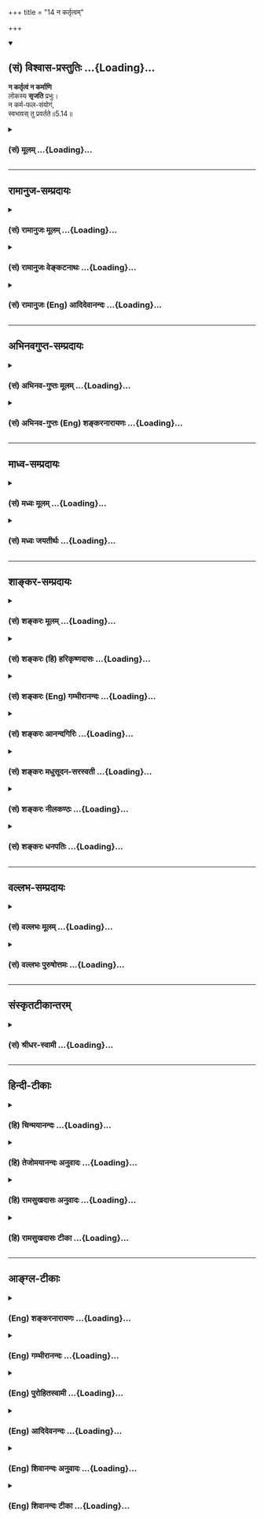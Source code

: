 +++
title = "14 न कर्तृत्वम्"

+++
<div class="js_include" newlevelforh1="2" title="(सं) विश्वास-प्रस्तुतिः" unfilled url="/mahAbhAratam/shlokashaH/06-bhIShma-parva/03-bhagavad-gItA-parva/saMskRtam/vishvAsa-prastutiH/05_karma-saMnyAsa-yogaH/14_na_kartRtvam.md">
<details open><summary><h2>(सं) विश्वास-प्रस्तुतिः ...{Loading}...</h2></summary>

**न कर्तृत्वं न कर्माणि**  
लोकस्य **सृजति** प्रभुः।  
न कर्म-फल-संयोगं,  
स्वभावस् तु प्रवर्तते॥5.14॥
</details>
</div>
<div class="js_include collapsed" newlevelforh1="3" title="(सं) मूलम्" unfilled url="/mahAbhAratam/shlokashaH/06-bhIShma-parva/03-bhagavad-gItA-parva/saMskRtam/mUlam/05_karma-saMnyAsa-yogaH/14_na_kartRtvam.md">
<details><summary><h3>(सं) मूलम् ...{Loading}...</h3></summary>

न कर्तृत्वं न कर्माणि लोकस्य सृजति प्रभुः।  
न कर्मफलसंयोगं स्वभावस्तु प्रवर्तते।।5.14।।
</details>
</div>


_________________
## रामानुज-सम्प्रदायः
<div class="js_include collapsed" newlevelforh1="3" title="(सं) रामानुजः मूलम्" unfilled url="/mahAbhAratam/shlokashaH/06-bhIShma-parva/03-bhagavad-gItA-parva/saMskRtam/rAmAnujaH/mUlam/05_karma-saMnyAsa-yogaH/14_na_kartRtvam.md">
<details><summary><h3>(सं) रामानुजः मूलम् ...{Loading}...</h3></summary>

साक्षाद् आत्मनः स्वाभाविकरूपम् आह -

।।5.14।। अस्य देवतिर्यङ्मनुष्यस्थावरात्मना प्रकृतिसंसर्गेण वर्तमानस्य
**लोकस्य** देवाद्यसाधारणं **कर्तृत्वं** तत्तदसाधारणानि **कर्माणि**
तत्तत् कर्म जन्यदेवादिफलसंयोगं च अयं प्रभुः अकर्मवश्यः स्वाभाविकस्वरूपेण
अवस्थित आत्मा न सृजति नोत्पादयति। कः तर्हि **स्वभावः तु प्रवर्तते**
स्वभावः प्रकृतिवासना
अनादिकालप्रवृत्तपूर्वपूर्वकर्मजनितदेवाद्याकारप्रकृतिसंसर्गकृततत्तदात्माभिमानजनितवासनाकृतम्
ईदृशं कर्तृत्वादिकं सर्वम् न स्वरूपप्रयुक्तम् इत्यर्थः।

</details>
</div>
<div class="js_include collapsed" newlevelforh1="3" title="(सं) रामानुजः वेङ्कटनाथः" unfilled url="/mahAbhAratam/shlokashaH/06-bhIShma-parva/03-bhagavad-gItA-parva/saMskRtam/rAmAnujaH/venkaTanAthaH/05_karma-saMnyAsa-yogaH/14_na_kartRtvam.md">
<details><summary><h3>(सं) रामानुजः वेङ्कटनाथः ...{Loading}...</h3></summary>

  
  
।।5.14।। एवमौपाधिकस्य स्वरूपस्योपाधिषु सन्न्यास उक्तः अथ
स्वस्मिन्ननुसन्धेयस्वाभाविकरूपमुच्यत इति सङ्गत्यभिप्रायेणाह साक्षादिति।
विचित्रजनविषयेणलोकस्य इत्यनेनाभिप्रेतमुपाधिवैचित्र्यादिकं
दर्शयितुंअस्येत्याद्युक्तम्। कर्तृत्वं प्रयत्नादिरूपम् कर्माणि
शरीरेन्द्रियादिचेष्टाः। यद्यात्मनां स्वाभाविकमिदं कर्तृत्वादिकं तदा
सर्वेषामेकरूपं तत् स्यात् न च तथा दृश्यत इत्यभिप्रायेणदेवाद्यसाधारणं
कर्तृत्वमित्याद्युक्तम्। देवाद्यसाधारणं
देवत्वादिजातिमत्पिण्डपरिग्रहदशाप्रतिनियतमित्यर्थः। फलसंयोगः फलानुभवः।
प्रकरणवशात् प्रभुशब्दोऽत्र जीवविषय इति प्रदर्शनार्थंअयं
प्रभुरित्युक्तम्। जीवे प्रभुशब्दाभिप्रेतमाहअकर्मवश्यः
स्वाभाविकस्वरूपेणावस्थित इति। अत्र हि प्रकरणेमयि सर्वाणि 3।30 इत्यादिना
जीवस्य कर्तृत्वं परमात्मन्यध्यस्यते अतोऽत्राकर्तृविषयः प्रभुशब्दो न
परविषय इति भावः। न सृजति इत्यत्रसृज विसर्गे इति धातोस्त्यागार्थत्वे
कर्तृत्वादित्रयं स्वीकरोतीति वाक्यार्थः स्यादिति तद्व्युदासायाह
नोत्पादयतीति। कारणान्तरादर्शनात् तस्यैव कर्तृत्वमित्यभिप्रायेण
चतुर्थपादस्य शङ्कामाहकस्तर्हीति। सृजतीति शेषः। स्वभावशब्दं
प्रकरणोपयुक्तविशेषे स्थापयितुं वाच्यं तावदाहप्रकृतीति। ननु चेतनस्यात्मनः
कर्तृत्वादिकं नास्ति अचेतनायास्तु वासनायाश्चेतनगुणमात्रभूतायाः
कर्तृत्वादिकमिति कथमिदं ज्ञायते यद्यात्मनः स्वतश्शुद्धस्य न कर्तृत्वं
तर्हि तस्य वासनाऽपि कुतः समागता यदि न कुतश्चित् तदा वासनैव स्वाभाविकीति
तत्कृतकर्तृत्वादिकमपि स्वाभाविकं स्यात् यदि कुतश्चिद्धेतोः तदा तस्यापि
स्वाभाविकत्वे पूर्वदोषः औपाधिकत्वे त्वकर्तुरात्मनस्तदागमोऽपि कुतः यदि
वासनया तर्ह्यन्योन्याश्रयणम् यद्यन्यस्मात्कुतश्चित् तत्रापि
तथैवेत्यनवस्थेत्यादिचोद्यनिरसनाय तुशब्दः। तदाह अनादिकालेति।
बीजाङ्कुरन्यायादन्योन्याश्रयादिपरिहारः।
वासनाहेतुवैचित्र्यसिद्ध्यर्थंदेवाद्याकारेत्याद्युक्तम्। यथा
तप्तायःपिण्डे वह्निसंसर्गाद्वह्नित्वबुद्धिः तथाऽत्रेति
दर्शयितुंसंसर्गकृतशब्दः। वासनाकृतं वासनाख्यविशेषहेतूपाधिकमित्यर्थः।  
  

</details>
</div>
<div class="js_include collapsed" newlevelforh1="3" title="(सं) रामानुजः (Eng) आदिदेवानन्दः" unfilled url="/mahAbhAratam/shlokashaH/06-bhIShma-parva/03-bhagavad-gItA-parva/saMskRtam/rAmAnujaH/english/AdidevAnandaH/05_karma-saMnyAsa-yogaH/14_na_kartRtvam.md">
<details><summary><h3>(सं) रामानुजः (Eng) आदिदेवानन्दः ...{Loading}...</h3></summary>

5.14 When the world of embodied selves exists in conjunction with the Prakrti in the form of gods, animals, men, immobile things etc., the master (Prabhu i.e., the Jiva who is the master of the body), who is not subject to Karma and is established in Its own essential nature, does not bring about: (i) the agency of gods, men etc. (ii) their manifold and particular actions and (iii) their connection with the fruits in the form of embodiment as gods etc., resulting from their actions. Who then brings about agency etc.; It is only the tendencies that act. A tendency
(Svabhava) is subtle impressions (Vasanas) originating from Prakrti. The meaning is that agency, etc., do not originate from the natural or pristine condition of the self but are generated by the subtle impressions created by misconceiving those forms of Prakrti etc., as of
the self. This is the result of the conjunction of the self with Prakrti
in the form of gods, etc., which has been generated by the flow of
previous Karmas brought about in beginningless time.

</details>
</div>


_________________
## अभिनवगुप्त-सम्प्रदायः
<div class="js_include collapsed" newlevelforh1="3" title="(सं) अभिनव-गुप्तः मूलम्" unfilled url="/mahAbhAratam/shlokashaH/06-bhIShma-parva/03-bhagavad-gItA-parva/saMskRtam/abhinava-guptaH/mUlam/05_karma-saMnyAsa-yogaH/14_na_kartRtvam.md">
<details><summary><h3>(सं) अभिनव-गुप्तः मूलम् ...{Loading}...</h3></summary>

।।5.14।। यतः न कर्तृत्वमिति। एष आत्मा न किंचित् कस्यचित् करोति
प्रवृत्तिस्तु अस्य स्वभावमात्रं न फलेप्सया। तथाहि संवेदनात्मनो भगवतः
प्रकाशानन्दस्वातन्त्र्यपरमार्थस्वभावस्य
स्वभावमात्राक्षिप्तसमस्तसृष्टिस्थितिसंहृतिप्रबन्धस्य स्वस्वभावान्न
मनागप्यपायो जातुचित् इति न कर्त्रवस्था अतिरिक्तं कर्तृत्वं किंचित्।
तदभावात् कानि कर्माणि तदसत्वे कस्य फलम् को वा कर्मफलसंबन्धः कर्म अत्र
क्रिया कर्मफलमपि +++(S क्रियाफलमपि च कर्म )+++ च क्रियाफलमेव। तथाहि
दण्डचक्रपरिवर्तनादिक्रिया नान्या। न च सा घटनिष्पादिता
संविदन्तवंर्त्तित्त्वात्। अस्माच्चेतनः +++(K तस्मात् omits अस्मात्
सिद्धान्तः)+++ स्वतन्त्रः परमेश्वर एव तथा तथा भाति इति न तद्व्यतिरिक्तं
क्रिया तत्फलादिकमिति सिद्धान्तः।

</details>
</div>
<div class="js_include collapsed" newlevelforh1="3" title="(सं) अभिनव-गुप्तः (Eng) शङ्करनारायणः" unfilled url="/mahAbhAratam/shlokashaH/06-bhIShma-parva/03-bhagavad-gItA-parva/saMskRtam/abhinava-guptaH/english/shankaranArAyaNaH/05_karma-saMnyAsa-yogaH/14_na_kartRtvam.md">
<details><summary><h3>(सं) अभिनव-गुप्तः (Eng) शङ्करनारायणः ...{Loading}...</h3></summary>

5.14 Na kartrtvam etc. This Soul does not do anything for anything. But,
Its exertion is only Its inherent nature and it is not due to any desire
for results. For, the Bhagavat, the Conscious Energy Itself Whose
ultimately true inherent nature is the
Illumination-Bliss-Freedom-of-Will, and Which brings out, merely by Its
own nature, the continuous series of creation, manitenance and withdrawl
of all (the Universe); hence in It, there is never a departure, even to
a little extent, from Its own inherent nature. Hence there is no such
thing as a particular stage of being a creator i.e., a creatorhood
separate \[from Itself\]. Because that does not exist, what actions can
be there ; If actions are not there, the fruit is to be of what or for
whom ; Then what connection could be three with the fruit of action ;
\[Further\], 'action' in this context is \[only\] the kriya-\[sakti\] or
creative energy \[which is nothing but His will\], and 'result of
action' too in only the fruit of this kriya. For example, the activity
like rotating the \[potter's\] wheel by the stick is not \[actually\]
different \[from what is to be created i.e., the pot\]. Nor the creator
of the pot is different from it. For, all exist within the Conscious
Energy. Therefore, it is only the Animate Sovereign Supreme Lord that
manifests in this and that form. Therefore there exist no activity and
its result etc., apart from That. This is demonstrated conclusion \[of
the scriptures\]. So, if there is no activity or its result \[as stated
above\], then even the result, ordained in \[the scriptural\]
injunctions cannot have a status of being produced by the unseen
\[cause\]. After saying this in the other first hemistich \[of the
following verse\], the Lord justifies in the other hemistich the same
statement with reference to the men of mundane life :-

</details>
</div>


_________________
## माध्व-सम्प्रदायः
<div class="js_include collapsed" newlevelforh1="3" title="(सं) मध्वः मूलम्" unfilled url="/mahAbhAratam/shlokashaH/06-bhIShma-parva/03-bhagavad-gItA-parva/saMskRtam/madhvaH/mUlam/05_karma-saMnyAsa-yogaH/14_na_kartRtvam.md">
<details><summary><h3>(सं) मध्वः मूलम् ...{Loading}...</h3></summary>

।।5.14।। न च करोति वस्तुत इत्याह न कर्तृत्वमिति। प्रभुर्हि जीवो
जडमपेक्ष्य।

</details>
</div>
<div class="js_include collapsed" newlevelforh1="3" title="(सं) मध्वः जयतीर्थः" unfilled url="/mahAbhAratam/shlokashaH/06-bhIShma-parva/03-bhagavad-gItA-parva/saMskRtam/madhvaH/jayatIrthaH/05_karma-saMnyAsa-yogaH/14_na_kartRtvam.md">
<details><summary><h3>(सं) मध्वः जयतीर्थः ...{Loading}...</h3></summary>

।।5.14।। ननु कर्तृत्वमित्येतत्प्रागुक्तान्न विशिष्यत इत्यत आह **न चे**ति।
दर्शनादिकं कुर्वन्नेव नैव किञ्चित्करोमीति मन्यत इत्युक्तम्। तर्हि मिथ्या
ज्ञानी प्रसज्येतेत्याशङ्कानिरासाय परमेश्वरप्रेरितः कुर्वन् कारयन्
वस्तुतः स्वातन्त्र्येण न करोति न कारयति चेत्यनेनाहेत्यर्थः। अस्य
जीवविषयत्वे प्रभुरित्येतदसम्भवीत्यत आह **प्रभुर्ही**ति। अनेन
विभुरित्युपपादितप्रायम्।

</details>
</div>


_________________
## शाङ्कर-सम्प्रदायः
<div class="js_include collapsed" newlevelforh1="3" title="(सं) शङ्करः मूलम्" unfilled url="/mahAbhAratam/shlokashaH/06-bhIShma-parva/03-bhagavad-gItA-parva/saMskRtam/shankaraH/mUlam/05_karma-saMnyAsa-yogaH/14_na_kartRtvam.md">
<details><summary><h3>(सं) शङ्करः मूलम् ...{Loading}...</h3></summary>

।।5.14।। न **कर्तृत्वं** स्वतः कुरु इति **ना**पि **कर्माणि**
रथघटप्रासादादीनि ईप्सिततमानि **लोकस्य सृजति** उत्पादयति **प्रभुः**
आत्मा। नापि रथादि कृतवतः तत्फलेन संयोगं **न कर्मफलसंयोगम्।** यदि
किञ्चिदपि स्वतः न करोति न कारयति च देही कः तर्हि कुर्वन् कारयंश्च
प्रवर्तते इति उच्यते **स्वभावस्तु** स्वो भावः स्वभावः अविद्यालक्षणा
प्रकृतिः माया **प्रवर्तते दैवी हि** इत्यादिना वक्ष्यमाणा।। परमार्थतस्तु

</details>
</div>
<div class="js_include collapsed" newlevelforh1="3" title="(सं) शङ्करः (हि) हरिकृष्णदासः" unfilled url="/mahAbhAratam/shlokashaH/06-bhIShma-parva/03-bhagavad-gItA-parva/saMskRtam/shankaraH/hindI/harikRShNadAsaH/05_karma-saMnyAsa-yogaH/14_na_kartRtvam.md">
<details><summary><h3>(सं) शङ्करः (हि) हरिकृष्णदासः ...{Loading}...</h3></summary>

।।5.14।। देहादिका स्वामी आत्मा न तो तू अमुक कर्म कर इस प्रकार लोगोंके
कर्तापनको उत्पन्न करता है और न रथ घट महल आदि कर्म जो अत्यन्त इष्ट हैं
उनको रचता है तथा न रथादि बनानेवालेका उसके कर्मफलके साथ संयोग ही रचता है
यदि यह देहादिका स्वामी आत्मा स्वयं कुछ भी नहीं करताकराता तो फिर यह सब
कौन कर रहा और करा रहा है इसपर कहते हैं स्वभाव ही बर्तता है अर्थात् जो
अपना भाव है अविद्या जिसका स्वरूप है जो दैवी हि इत्यादि श्लोकोंसे आगे कही
जानेवाली है वह प्रकृति यानी माया ही सब कुछ कर रही है।

</details>
</div>
<div class="js_include collapsed" newlevelforh1="3" title="(सं) शङ्करः (Eng) गम्भीरानन्दः" unfilled url="/mahAbhAratam/shlokashaH/06-bhIShma-parva/03-bhagavad-gItA-parva/saMskRtam/shankaraH/english/gambhIrAnandaH/05_karma-saMnyAsa-yogaH/14_na_kartRtvam.md">
<details><summary><h3>(सं) शङ्करः (Eng) गम्भीरानन्दः ...{Loading}...</h3></summary>

5.14 Prabhuh, the Self; na srjati, does not create; lokasya, for anyone;
kartrtvam, agentship, by saying 'Do this'; or even karmani, any
objects-such objects as chariot, pot, palace, etc. which are intensely
longed for; nor even karma-phala-samyogam, association with the results
of actions-association of the creator of a chariot etc. with the result
of his work. Objection: If the embodied one does not do anything
himself, and does not make others do, then who is it that engages in
work by doing and making others do; The answer is: Tu, but; it is
svabhavah, Nature- one's own (sva) nature (bhava)-characterized as
ignorance, Maya, which will be spoken of in, 'Since this divine Maya'
(7.14); pravartate, that acts. But from the highest standpoint-

</details>
</div>
<div class="js_include collapsed" newlevelforh1="3" title="(सं) शङ्करः आनन्दगिरिः" unfilled url="/mahAbhAratam/shlokashaH/06-bhIShma-parva/03-bhagavad-gItA-parva/saMskRtam/shankaraH/AnandagiriH/05_karma-saMnyAsa-yogaH/14_na_kartRtvam.md">
<details><summary><h3>(सं) शङ्करः आनन्दगिरिः ...{Loading}...</h3></summary>

।।5.14।। आत्मनो यदुक्तं कारयितृत्वं नास्तीति तत्प्रपञ्चयति
**नेत्यादिना।** यद्यपि लोकस्य कर्तृत्वं न सृजतीति नास्ति कारयितृत्वं
तथापि रथशकटादीनि कुर्वन्भवति कर्तेत्याशङ्क्याह **न कर्माणीति।** तथापि
भोजयितृत्वेन विक्रियावत्त्वं दुष्परिहरमित्याशङ्क्याह **न कर्मेति।** कस्य
तर्हि प्रवर्तकत्वं तदाह **स्वभावस्त्विति।** कुर्विति कर्तृत्वं लोकस्य न
सृजत्यात्मेति संबन्धः। रथादीनां कर्मत्वं साधयति **ईप्सितेति।** आत्मनो
देहादिस्वामित्वेन प्रभुत्वं रथादिकृतवतो लोकस्य रथादिफलेन संबन्धमपि न
सृजत्यात्मेत्यात्मनो भोजयितृत्वं प्रत्याचष्टे **नापीति।** चतुर्थपादं
शङ्कोत्तरत्वेनावतारयति **यदीत्यादिना।** स्वभाववादस्तर्हीत्याशङ्क्य
व्याकरोति **अविद्यालक्षणेति**। प्रकृतेर्विद्याभावत्वं व्युदसितुं
मायेत्युक्तं सा च सप्तमे वक्ष्यते तेन प्रधानविलक्षणेत्याह **दैवी हीति।**

</details>
</div>
<div class="js_include collapsed" newlevelforh1="3" title="(सं) शङ्करः मधुसूदन-सरस्वती" unfilled url="/mahAbhAratam/shlokashaH/06-bhIShma-parva/03-bhagavad-gItA-parva/saMskRtam/shankaraH/madhusUdana-sarasvatI/05_karma-saMnyAsa-yogaH/14_na_kartRtvam.md">
<details><summary><h3>(सं) शङ्करः मधुसूदन-सरस्वती ...{Loading}...</h3></summary>

।।5.14।। देवदत्तस्य स्वगतैव गतिर्यथा स्थितौ न भवति एवमात्मनोऽपि कर्तृत्वं
कारयितृत्वं च स्वगतमेव सत्संन्यासे सति न भवति अथवा नभसि
तलमलिनतादिवद्वस्तुवृत्त्या तत्र नास्त्येवेति संदेहापोहायाह लोकस्य
देहादेः कर्तृत्वं प्रभुरात्मा स्वामी न सृजति त्वं कुर्विति नियोगेन तस्य
कारयिता न भवतीत्यर्थः। नापि लोकस्य कर्माणीप्सिततमानि घटादीनि स्वयं सृजति
कर्तापि न भवतीत्यर्थः। नापि लोकस्य कर्म कृतवतस्तत्फलसंबन्धं सृजति
भोजयितापि भोक्तापि न भवतीत्यर्थः। स समानः सन्नुभौ लोकावनुसंचरति ध्यायतीव
लेलायतीव सुधीः इत्यादिश्रुतेः। अत्रापिशरीरस्थोऽपि कौन्तेय न करोति न
लिप्यते इत्युक्तेः यदि किंचिदपि स्वतो न कारयति न करोति चात्मा कस्तर्हि
कारयन्कुर्वंश्च प्रवर्तत इति तत्राह स्वभावस्तु अज्ञानात्मिका दैवी माया
प्रकृतिः प्रवर्तते।

</details>
</div>
<div class="js_include collapsed" newlevelforh1="3" title="(सं) शङ्करः नीलकण्ठः" unfilled url="/mahAbhAratam/shlokashaH/06-bhIShma-parva/03-bhagavad-gItA-parva/saMskRtam/shankaraH/nIlakaNThaH/05_karma-saMnyAsa-yogaH/14_na_kartRtvam.md">
<details><summary><h3>(सं) शङ्करः नीलकण्ठः ...{Loading}...</h3></summary>

।।5.14।। नन्वेवं भृत्यवत्कर्तृत्वं स्वामिवत्कारयितृत्वं वास्य मास्तु।
अयस्कान्तवदविकारस्यैव सतः
कर्त्रादिधर्मकाहंकारादिप्रवर्तकत्वमस्त्वित्याशङ्क्याह **न
कर्तृत्वमिति।** कर्तृत्वमहंकारस्य कर्माणीन्द्रियाणां वचनादानादीनि
श्रवणदर्शनादीनि च। लोकस्य लोक्यते प्रकाश्यत इति लोको जडवर्गः
प्रभुश्चिदात्मा सूर्य इवास्मदादीनां प्रकाशकोऽपि न कर्मादौ
प्रवर्तकस्तद्वदस्य कर्मफलसंयोगं वा न सृजति किंतु यो यादृक् यस्य स्वभावः
स तथा प्रवर्तते। यथा सूर्येऽभ्युदिते कमलानां विकसनं कुमुदानामुन्मुद्रणं
चेति तद्वदेवमात्मनि प्रकाशमाने घटादयो न चेष्टन्ते मनुष्यादयस्तु
चेष्टन्ते। नत्वात्मा कस्यचित्प्रवर्तको निवर्तको वा। लोहायस्कान्तयोरिव
सत्यानृतयोरात्मानात्मनोः संबन्धाभावादिति भावः।

</details>
</div>
<div class="js_include collapsed" newlevelforh1="3" title="(सं) शङ्करः धनपतिः" unfilled url="/mahAbhAratam/shlokashaH/06-bhIShma-parva/03-bhagavad-gItA-parva/saMskRtam/shankaraH/dhanapatiH/05_karma-saMnyAsa-yogaH/14_na_kartRtvam.md">
<details><summary><h3>(सं) शङ्करः धनपतिः ...{Loading}...</h3></summary>

।।5.14।। नैव कुर्वन्न कारयन्नित्युक्तं प्रपञ्चयति **नेति।** प्रभुरात्मा
लोकस्य देहादेः कर्तृत्वं न सृजति न घटप्रासादादीनि कर्माणि नापि
घटादिकृतवतस्तत्फलेन संयोगम्। अनेन भोजयितृत्वमप्यात्मनो वारितम्।
उपलक्षणमेतत् भोक्तृत्वस्य। विविधनिषेधस्यापि तर्हि कस्य
कर्तृत्वादिकमित्यपेक्षायामाह। स्वभावोऽविद्यालक्षणा प्रकृतिर्माया
कुर्वन्कारयन्प्रवर्तते। यत्तु स्वस्मिन् भावस्यापि आरोपिता सत्ताऽस्येति
स्वभावोऽन्तःकरणं तदेव प्रवर्तते कृत्यै मुक्त्यै वेत्यर्थ इति। तन्न
अन्तःकरणस्यापि प्रकृत्यधीनप्रवृत्तिकत्वेन साकाङ्क्षायाः क्लिष्टकल्पनाया
अन्याय्यत्वात्। नन्वेष साधु कर्म कारयति तं यमेभ्यो लोकेभ्य उन्निनीषत एष
एवासाधु कर्म कारयति तं यमेभ्यो लोकेभ्योऽधो निनीषते इत्यादिश्रुतेःअज्ञो
जन्तुरनीशोऽयमात्मनः सुखदुःखयोः। ईश्वरप्रेरितो गच्छेत्स्वर्गं वा
श्वभ्रमेव वा।। इतिस्मृतेश्च परमेश्वरेणैव शुभाशुभफलेषु कर्मसु कर्तृत्वेन
प्रयुज्यमानः अस्वतन्त्रः पुरुषः कथं तानि कर्माणि त्यजेत। ईश्वरेणऐव
ज्ञानमार्गे प्रयुज्यमानस्त्यक्ष्यतीति चेत्। एवंसतिवैषम्यनैर्घृण्याभ्यां
प्रयोजककर्तृत्वादीश्वरस्यापि पुण्यपापसंबन्धः स्यादित्याशङ्क्याह
**नेति।** द्वाभ्यामित्येवभुत्थाप्यायमपि श्लोको भाष्यकृद्भिरीश्वरत्वेन
कुतो न व्याख्यात इति चेत् अतीतानन्तरश्लोकेन क्लिष्टकल्पनां विनैव
संगतिसंभवमभिप्रेत्येति गृहाण।

</details>
</div>


_________________
## वल्लभ-सम्प्रदायः
<div class="js_include collapsed" newlevelforh1="3" title="(सं) वल्लभः मूलम्" unfilled url="/mahAbhAratam/shlokashaH/06-bhIShma-parva/03-bhagavad-gItA-parva/saMskRtam/vallabhaH/mUlam/05_karma-saMnyAsa-yogaH/14_na_kartRtvam.md">
<details><summary><h3>(सं) वल्लभः मूलम् ...{Loading}...</h3></summary>

।।5.14।। किञ्चआत्मैव ह्यात्मनो बन्धुः 6।5 इत्युक्तत्वादात्मन एव निरोधे
समत्वे सर्वं सेत्स्यतीति। अन्यथा कर्तृत्वाद्यहङ्कारादिना मिथ्याचरणमेव
भविष्यति। तत्र च हेतुरात्मैव नान्यः सोऽपि प्राकृतस्वभावमय इति तन्निरोधं
दृढयितुं सिद्धान्तमाह न कर्तृत्वमिति। प्रभुरीश्वरः परमात्मा लोकस्य
प्राकृतशरीराभिमानिनः नानायोनिबीजाशयस्वभावकृतिकस्य कर्तृत्वं कर्माणि
तत्फलसंयोगं च न सृजति। किन्तु तादृशः स्वभावो लोकनिष्ठः स्वत एव
प्रवर्तते। अन्यथा परमात्मनो वैषम्यनैर्घृण्यप्रसङ्गः।

</details>
</div>
<div class="js_include collapsed" newlevelforh1="3" title="(सं) वल्लभः पुरुषोत्तमः" unfilled url="/mahAbhAratam/shlokashaH/06-bhIShma-parva/03-bhagavad-gItA-parva/saMskRtam/vallabhaH/puruShottamaH/05_karma-saMnyAsa-yogaH/14_na_kartRtvam.md">
<details><summary><h3>(सं) वल्लभः पुरुषोत्तमः ...{Loading}...</h3></summary>

  
  
।।5.14।। ननूपदेशादिना कारणे को दोषः इति चेत्तत्राह न कर्तृत्वमिति। प्रभुः
ईश्वरः लोकस्य कर्तृत्वं न सृजति न कर्माणि सृजति न वा कर्मफलसंयोगं सृजति।
अतः स्वयमपि किमिति तथोपदिशेदिति भावः। नन्वीश्वरोत्पादनाभावे लोकः कथं
प्रवर्तते इत्यत आह स्वभावस्तु प्रवर्तत इति। जीवस्य स्वभावः
प्रकृत्यात्मकः प्रवर्त्तते कर्तृत्वादिरूपेण।  
  

</details>
</div>


_________________
## संस्कृतटीकान्तरम्
<div class="js_include collapsed" newlevelforh1="3" title="(सं) श्रीधर-स्वामी" unfilled url="/mahAbhAratam/shlokashaH/06-bhIShma-parva/03-bhagavad-gItA-parva/saMskRtam/shrIdhara-svAmI/05_karma-saMnyAsa-yogaH/14_na_kartRtvam.md">
<details><summary><h3>(सं) श्रीधर-स्वामी ...{Loading}...</h3></summary>

।।5.14।। ननुएष एव साधु कर्म कारयति तं यमेभ्यो लोकेभ्य उन्निनीषत एष
एवासाधु कर्म कारयति तं यमेभ्यो लोकेभ्योऽधो निनीषते इत्यादिश्रुतेः
परमेश्वरेणैव शुभाशुभफलेषु कर्मसु कर्तृत्वेन प्रयुज्यमानोऽस्वतन्त्रः
पुरुषः कथं तानि कर्माणि त्यजेत्। ईश्वरेणैव ज्ञानमार्गे प्रयुज्यमानः
शुभान्यशुभानि च त्यक्ष्यतीति चेत् एवं सति वैषम्यनैर्घृण्याभ्यां
प्रयोजककर्तृत्वादीश्वरस्यापि पुण्यपापसंबन्धः स्यादित्याशङ्क्याह **न
कर्तृत्वमिति** द्वाभ्याम्। प्रभुरीश्वरः जीवलोकस्य कर्तृत्वादिकं न सृजति
किंतु जीवस्यैव स्वभावोऽविद्यैव कर्तृत्वादिरूपेण प्रवर्तते।
अनाद्यविद्याकामवशात्प्रवृत्तिस्वभावं जीवलोकमीश्वरः कर्मसु नियुङ्क्ते न
तु स्वयमेव कर्तृत्वादिकमुत्पादयतीत्यर्थः।

</details>
</div>


_________________
## हिन्दी-टीकाः
<div class="js_include collapsed" newlevelforh1="3" title="(हि) चिन्मयानन्दः" unfilled url="/mahAbhAratam/shlokashaH/06-bhIShma-parva/03-bhagavad-gItA-parva/hindI/chinmayAnandaH/05_karma-saMnyAsa-yogaH/14_na_kartRtvam.md">
<details><summary><h3>(हि) चिन्मयानन्दः ...{Loading}...</h3></summary>

।।5.14।। वेदों में ईश्वर के विषय में प्रतिपादन करते हुये कहा गया है कि
वह सर्वज्ञ सर्वशक्तिमान् सर्वद्रष्टा कर्माध्यक्ष और कर्मफलदाता है जो
समस्त जीवों को उनके कर्मों के अनुसार ही न्यायपूर्वक फल प्रदान करता है।
यहाँ परमात्मा का वर्णन जगत् के साथ उसके सम्बन्ध को दिखाकर किया गया
है। परमात्मा न कर्तृत्व को उत्पन्न करता है और न ही कर्मों का अनुमोदन करता
है। कर्म का फल के साथ संयोग कराना यह भी उसका कार्य नहीं। अनेक
व्याख्याकारों के मतानुसार इस श्लोक में प्रभु शब्द से कर्माध्यक्ष
कर्मफलदाता ईश्वर को सूचित किया गया है परन्तु भगवान् के कथन से उनके मत की
पुष्टि नहीं होती। विचार करने पर कोई भी विद्यार्थी स्पष्ट रूप से समझ सकता
है कि यहाँ भगवान अर्जुन को निरुपाधिक चैतन्य आत्मा का स्वरूप समझाने का
प्रयत्न कर रहे हैं। यहाँ आत्मा का तीन शरीरों स्थूल सूक्ष्म और कारण के
साथ सम्बन्ध बताया गया है। यदि श्रीकृष्ण के कथन के अनुसार आत्मा का
कर्तृत्व कर्म और कर्मफल संयोग से कोई सम्बन्ध नहीं है तब हमारे जीवन का भी
आत्मा के साथ कोई सम्बन्ध नहीं होना चाहिये क्योंकि कर्तृत्वादि से भिन्न
हमारे जीवन का अस्तित्व ही नहीं है। तथापि आत्मा के अभाव में किसी भी वस्तु
का न अस्तित्व है और न क्रियारूप व्यापार। इसलिये आत्मा और अनात्मा के बीच
किसीनकिसी प्रकार का सम्बन्ध होना अनिवार्य है और उस विचित्र सम्बन्ध रहित
सम्बन्ध का वर्णन यहाँ किया गया है। यह तो सर्वविदित है कि मनुष्य की नाक
अपनी जगह पर सुस्थिर रहती है। उसमें स्वेच्छा से अथवा अनिच्छा से गति नहीं
होती। और फिर भी यदि कोई व्यक्ति जल में अपने मुख को देखते हुये यह पाये कि
उसकी नाक किसी कील पर लटकी हुयी वस्तु के समान हिल रही है तब वह क्या
सोचेगा वह जानेगा कि नाक अपने स्थान पर सुस्थित है तथापि जल में वह उसे
हिलती दिखाई दे रही है। स्पष्ट है कि चेहरे के प्रतिबिम्ब की स्थिति जल की
स्थिति पर निर्भर करती है। आत्मा में न कर्तृत्व है और न क्रिया परन्तु
उपाधियों में व्यक्त आत्मा जिसे जीव कहते हैं के लिए कर्तृत्व कर्म और फल
संयोग प्राप्त हो जाते हैं। विद्युत स्वयं स्थिर शक्ति है। उसके उत्पादन के
पश्चात् उसका वितरण करने पर अनेक प्रकार के उपकरणों के माध्यम से वह अनेक
रूपों में व्यक्त होती है। चैतन्यस्वरूप आत्मा भी जड़ उपाधियों से
परिच्छिन्नसा हुआ कर्तृत्वादि को प्राप्त होता है। कर्मों का कर्ता और
भोक्ता जीव है आत्मा नहीं। स्वभाव अर्थात् त्रिगुणात्मिका माया के सम्बन्ध
से ही आत्मा में कर्तृत्व और भोक्तृत्वादि गुण प्रतीत होते हैं। पारमार्थिक
दृष्टि से आत्मा प्रकृति के गुणों से सर्वथा निर्लिप्त ही है। भगवान् कहते
है

</details>
</div>
<div class="js_include collapsed" newlevelforh1="3" title="(हि) तेजोमयानन्दः अनुवादः" unfilled url="/mahAbhAratam/shlokashaH/06-bhIShma-parva/03-bhagavad-gItA-parva/hindI/tejomayAnandaH/anuvAdaH/05_karma-saMnyAsa-yogaH/14_na_kartRtvam.md">
<details><summary><h3>(हि) तेजोमयानन्दः अनुवादः ...{Loading}...</h3></summary>

।।5.14।। लोकमात्र के लिए प्रभु (ईश्वर) न कर्तृत्व, न कर्म और न कर्मफल के
संयोग को रचता है। परन्तु प्रकृति (सब कुछ) करती है।।

</details>
</div>
<div class="js_include collapsed" newlevelforh1="3" title="(हि) रामसुखदासः अनुवादः" unfilled url="/mahAbhAratam/shlokashaH/06-bhIShma-parva/03-bhagavad-gItA-parva/hindI/rAmasukhadAsaH/anuvAdaH/05_karma-saMnyAsa-yogaH/14_na_kartRtvam.md">
<details><summary><h3>(हि) रामसुखदासः अनुवादः ...{Loading}...</h3></summary>

।।5.14।। परमेश्वर मनुष्योंके न कर्तापनकी, न कर्मोंकी और न कर्मफलके साथ
संयोगकी रचना करते हैं; किन्तु स्वभाव ही बरत रहा है।

</details>
</div>
<div class="js_include collapsed" newlevelforh1="3" title="(हि) रामसुखदासः टीका" unfilled url="/mahAbhAratam/shlokashaH/06-bhIShma-parva/03-bhagavad-gItA-parva/hindI/rAmasukhadAsaH/TIkA/05_karma-saMnyAsa-yogaH/14_na_kartRtvam.md">
<details><summary><h3>(हि) रामसुखदासः टीका ...{Loading}...</h3></summary>

5.14।।***व्याख्या--*'न कर्तृत्वं न कर्माणि लोकस्य सृजति
प्रभुः'--**सृष्टिकी रचनाका कार्य सगुण भगवान्का है, इसलिये '**प्रभुः'**
पद दिया है। भगवान् सर्वसमर्थ हैं और सबके शासक, नियामक हैं। सृष्टिरचनाका
कार्य करनेपर भी वे अकर्ता ही हैं (गीता 4। 13)।  
  
किसी भी कर्मके कर्तापनका सम्बन्ध भगवान्का बनाया हुआ नहीं है। मनुष्य
स्वयं ही कर्मोंके कर्तापनकी रचना करता है। सम्पूर्ण कर्म प्रकृतिके द्वारा
किये जाते हैं ;परन्तु मनुष्य अज्ञानवश प्रकृतिसे तादात्म्य कर लेता है और
उसके द्वारा होनेवाले कर्मोंका कर्ता बन जाता है (गीता 3। 27)। यदि
कर्तापनका सम्बन्ध भगवान्का बनाया हुआ होता, तो भगवान् इसी अध्यायके आठवें
श्लोकमें

</details>
</div>


_________________
## आङ्ग्ल-टीकाः
<div class="js_include collapsed" newlevelforh1="3" title="(Eng) शङ्करनारायणः" unfilled url="/mahAbhAratam/shlokashaH/06-bhIShma-parva/03-bhagavad-gItA-parva/english/shankaranArAyaNaH/05_karma-saMnyAsa-yogaH/14_na_kartRtvam.md">
<details><summary><h3>(Eng) शङ्करनारायणः ...{Loading}...</h3></summary>

5.14. The Lord (Self) acires neither the state of being a creator of the world, nor the actions, nor the connecting with the fruits of their actions. But it is the inherent nature \[in It\] that exerts.

</details>
</div>
<div class="js_include collapsed" newlevelforh1="3" title="(Eng) गम्भीरानन्दः" unfilled url="/mahAbhAratam/shlokashaH/06-bhIShma-parva/03-bhagavad-gItA-parva/english/gambhIrAnandaH/05_karma-saMnyAsa-yogaH/14_na_kartRtvam.md">
<details><summary><h3>(Eng) गम्भीरानन्दः ...{Loading}...</h3></summary>

5.14 The Self does not create agentship or any objects (of desire) for anyone; nor association with the results of actions. But it is Nature that acts.

</details>
</div>
<div class="js_include collapsed" newlevelforh1="3" title="(Eng) पुरोहितस्वामी" unfilled url="/mahAbhAratam/shlokashaH/06-bhIShma-parva/03-bhagavad-gItA-parva/english/purohitasvAmI/05_karma-saMnyAsa-yogaH/14_na_kartRtvam.md">
<details><summary><h3>(Eng) पुरोहितस्वामी ...{Loading}...</h3></summary>

5.14 The Lord of this universe has not ordained activity, or any incentive thereto, or any relation between an act and its consequences.
All this is the work of Nature.

</details>
</div>
<div class="js_include collapsed" newlevelforh1="3" title="(Eng) आदिदेवनन्दः" unfilled url="/mahAbhAratam/shlokashaH/06-bhIShma-parva/03-bhagavad-gItA-parva/english/AdidevanandaH/05_karma-saMnyAsa-yogaH/14_na_kartRtvam.md">
<details><summary><h3>(Eng) आदिदेवनन्दः ...{Loading}...</h3></summary>

5.14 The lord of the body (the self i.e., the Jiva) does not create agency, nor actions, nor union with the fruits of actions in relation to the world of selves. It is only the inherent tendencies that function.

</details>
</div>
<div class="js_include collapsed" newlevelforh1="3" title="(Eng) शिवानन्दः अनुवादः" unfilled url="/mahAbhAratam/shlokashaH/06-bhIShma-parva/03-bhagavad-gItA-parva/english/shivAnandaH/anuvAdaH/05_karma-saMnyAsa-yogaH/14_na_kartRtvam.md">
<details><summary><h3>(Eng) शिवानन्दः अनुवादः ...{Loading}...</h3></summary>

5.14 Neither agency nor actions does the Lord create for the world, nor union with the fruits of actions. But it is Nature that acts.

</details>
</div>
<div class="js_include collapsed" newlevelforh1="3" title="(Eng) शिवानन्दः टीका" unfilled url="/mahAbhAratam/shlokashaH/06-bhIShma-parva/03-bhagavad-gItA-parva/english/shivAnandaH/TIkA/05_karma-saMnyAsa-yogaH/14_na_kartRtvam.md">
<details><summary><h3>(Eng) शिवानन्दः टीका ...{Loading}...</h3></summary>

5.14 न not; कर्तृत्वम् agency; न not; कर्माणि actions; लोकस्य for this world; सृजति creates; प्रभुः the Lord; न not; कर्मफलसंयोगम् union with the fruits of actions; स्वभावः nature; तु but; प्रवर्तते leads to action.Commentary The Lord does not create agency or doership. He does not press anyone to do actions. He never tells anyone; Do this or do that. He does not bring about the union with the fruit of actions. It is Prakritit or Nature that does everything. (Cf.III.33)

</details>
</div>
